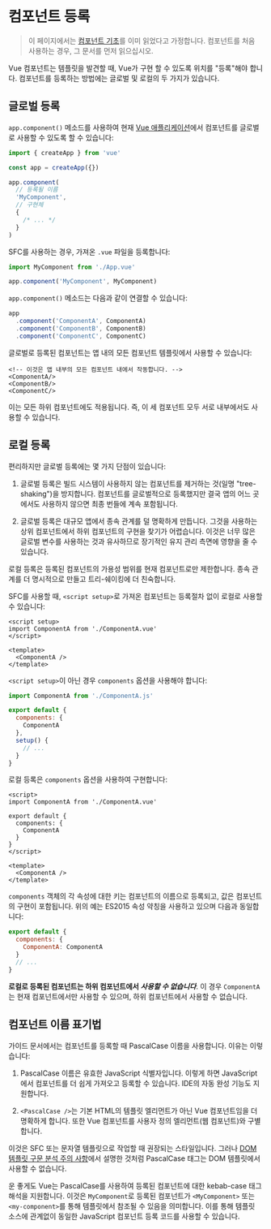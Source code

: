 # 컴포넌트 등록

> 이 페이지에서는 [컴포넌트 기초](/guide/essentials/component-basics)를 이미 읽었다고 가정합니다.
컴포넌트를 처음 사용하는 경우, 그 문서를 먼저 읽으십시오.

Vue 컴포넌트는 템플릿을 발견할 때, Vue가 구현 할 수 있도록 위치를 "등록"해야 합니다.
컴포넌트를 등록하는 방법에는 글로벌 및 로컬의 두 가지가 있습니다.

## 글로벌 등록

`app.component()` 메소드를 사용하여 현재 [Vue 애플리케이션](/guide/essentials/application.html)에서 컴포넌트를 글로벌로 사용할 수 있도록 할 수 있습니다:

```js
import { createApp } from 'vue'

const app = createApp({})

app.component(
  // 등록될 이름
  'MyComponent',
  // 구현체
  {
    /* ... */
  }
)
```

SFC를 사용하는 경우, 가져온 `.vue` 파일을 등록합니다:

```js
import MyComponent from './App.vue'

app.component('MyComponent', MyComponent)
```

`app.component()` 메소드는 다음과 같이 연결할 수 있습니다:

```js
app
  .component('ComponentA', ComponentA)
  .component('ComponentB', ComponentB)
  .component('ComponentC', ComponentC)
```

글로벌로 등록된 컴포넌트는 앱 내의 모든 컴포넌트 템플릿에서 사용할 수 있습니다:

```vue-html
<!-- 이것은 앱 내부의 모든 컴포넌트 내에서 작동합니다. -->
<ComponentA/>
<ComponentB/>
<ComponentC/>
```

이는 모든 하위 컴포넌트에도 적용됩니다.
즉, 이 세 컴포넌트 모두 서로 내부에서도 사용할 수 있습니다.

## 로컬 등록

편리하지만 글로벌 등록에는 몇 가지 단점이 있습니다:

1. 글로벌 등록은 빌드 시스템이 사용하지 않는 컴포넌트를 제거하는 것(일명 "tree-shaking")을 방지합니다.
   컴포넌트를 글로벌적으로 등록했지만 결국 앱의 어느 곳에서도 사용하지 않으면 최종 번들에 계속 포함됩니다.

2. 글로벌 등록은 대규모 앱에서 종속 관계를 덜 명확하게 만듭니다.
   그것을 사용하는 상위 컴포넌트에서 하위 컴포넌트의 구현을 찾기가 어렵습니다.
   이것은 너무 많은 글로벌 변수를 사용하는 것과 유사하므로 장기적인 유지 관리 측면에 영향을 줄 수 있습니다.

로컬 등록은 등록된 컴포넌트의 가용성 범위를 현재 컴포넌트로만 제한합니다.
종속 관계를 더 명시적으로 만들고 트리-쉐이킹에 더 친숙합니다.

<div class="composition-api">

SFC를 사용할 때, `<script setup>`로 가져온 컴포넌트는 등록절차 없이 로컬로 사용할 수 있습니다:

```vue
<script setup>
import ComponentA from './ComponentA.vue'
</script>

<template>
  <ComponentA />
</template>
```

`<script setup>`이 아닌 경우 `components` 옵션을 사용해야 합니다:

```js
import ComponentA from './ComponentA.js'

export default {
  components: {
    ComponentA
  },
  setup() {
    // ...
  }
}
```

</div>
<div class="options-api">

로컬 등록은 `components` 옵션을 사용하여 구현합니다:

```vue
<script>
import ComponentA from './ComponentA.vue'

export default {
  components: {
    ComponentA
  }
}
</script>

<template>
  <ComponentA />
</template>
```

</div>

`components` 객체의 각 속성에 대한 키는 컴포넌트의 이름으로 등록되고, 값은 컴포넌트의 구현이 포함됩니다.
위의 예는 ES2015 속성 약칭을 사용하고 있으며 다음과 동일합니다:

```js
export default {
  components: {
    ComponentA: ComponentA
  }
  // ...
}
```

**로컬로 등록된 컴포넌트는 하위 컴포넌트에서 _사용할 수 없습니다_**.
이 경우 `ComponentA`는 현재 컴포넌트에서만 사용할 수 있으며, 하위 컴포넌트에서 사용할 수 없습니다.

## 컴포넌트 이름 표기법

가이드 문서에서는 컴포넌트를 등록할 때 PascalCase 이름을 사용합니다.
이유는 이렇습니다:

1. PascalCase 이름은 유효한 JavaScript 식별자입니다.
   이렇게 하면 JavaScript에서 컴포넌트를 더 쉽게 가져오고 등록할 수 있습니다.
   IDE의 자동 완성 기능도 지원합니다.

2. `<PascalCase />`는 기본 HTML의 템플릿 엘리먼트가 아닌 Vue 컴포넌트임을 더 명확하게 합니다.
   또한 Vue 컴포넌트를 사용자 정의 엘리먼트(웹 컴포넌트)와 구별합니다.

이것은 SFC 또는 문자열 템플릿으로 작업할 때 권장되는 스타일입니다.
그러나 [DOM 템플릿 구문 분석 주의 사항](/guide/essentials/component-basics.html#dom-템플릿-파싱-주의-사항)에서 설명한 것처럼 PascalCase 태그는 DOM 템플릿에서 사용할 수 없습니다.

운 좋게도 Vue는 PascalCase를 사용하여 등록된 컴포넌트에 대한 kebab-case 태그 해석을 지원합니다.
이것은 `MyComponent`로 등록된 컴포넌트가 `<MyComponent>` 또는 `<my-component>`를 통해 템플릿에서 참조될 수 있음을 의미합니다.
이를 통해 템플릿 소스에 관계없이 동일한 JavaScript 컴포넌트 등록 코드를 사용할 수 있습니다.
